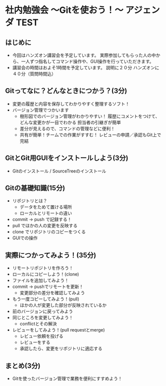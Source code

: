 # 社内勉強会 ～Gitを使おう！～ アジェンダ TEST

## はじめに
- 今回はハンズオン講習会を予定しています。
    実際参加してもらった人の中から、一人ずつ指名してコマンド操作や、GUI操作を行っていただきます。
- 講習会の時間はおよそ1時間を予定しています。
    説明に２０分
    ハンズオンに４０分（質問時間込）

## Gitってなに？どんなときにつかう？(3分)
- 変更の履歴と内容を保存してわかりやすく整理するソフト！
- バージョン管理でつかいます
    * 樹形図でのバージョン管理がわかりやすい！
        履歴にコメントをつけて、どんな変更かが一目でわかる
        担当者の引継ぎが簡単
    * 差分が見えるので、コマンドの管理などに便利！
    * 共有が簡単！チームでの作業がすすむ！
        レビューの申請／承認もGit上で完結

## GitとGit用GUIをインストールしよう(3分)
- Gitのインストール / SourceTreeのインストール

## Gitの基礎知識(15分)
- リポジトリとは？
    * データをためて置ける場所
    * ローカルとリモートの違い
- commit → push で記録する！
- pull でほかの人の変更を反映する
- clone でリポジトリのコピーをつくる
- GUIでの操作

## 実際につかってみよう！(35分)
- リモートリポジトリを作ろう！
- ローカルにコピーしよう！(clone)
- ファイルを追加してみよう！
- commit → pushでリモートを更新！
    * 変更部分の差分を確認してみよう
- もう一度コピーしてみよう！(pull)
    * ほかの人が変更した部分が反映されているか
- 前のバージョンに戻ってみよう
- 同じところを変更してみよう！
    * conflictとその解決
- レビューをしてみよう！(pull requestとmerge)
    * レビュー依頼を投げる
    * レビューをする
    * 承認したら、変更をリポジトリに適応する

## まとめ(3分)
- Gitを使ったバージョン管理で業務を便利にすすめよう！
